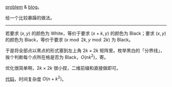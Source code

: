 [problem](https://www.luogu.com.cn/problem/AT_arc089_b) & [blog](https://www.cnblogs.com/liangbowen/p/17599062.html)。

给一个比较暴躁的做法。

---

若要求 $(x,y)$ 的颜色为 White，等价于要求 $(x+k,y)$ 的颜色为 Black；要求 $(x,y)$ 的颜色为 Black，等价于要求 $(x\bmod 2k, y\bmod 2k)$ 为 Black。

于是将全部点以黑点的形式塞到左上角 $2k\times2k$ 矩阵里。枚举黑白的「分界线」，挨个判断每个点所在格是否为 Black，$O(nk^2)$，寄。

优化很简单啊，$2k\times2k$ 很小捏，二维前缀和直接做即可。

[代码](https://atcoder.jp/contests/abc086/submissions/44151344)，时间复杂度 $O(n+k^2)$。
